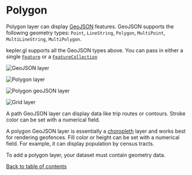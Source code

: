 # Polygon

Polygon layer can display [GeoJSON](https://tools.ietf.org/html/rfc7946) features. GeoJSON supports the following geometry types: `Point`, `LineString`, `Polygon`, `MultiPoint`, `MultiLineString`, `MultiPolygon`.

kepler.gl supports all the GeoJSON types above. You can pass in either a single [`Feature`](https://tools.ietf.org/html/rfc7946#section-3.2) or a [`FeatureCollection`](https://tools.ietf.org/html/rfc7946#section-3.3)

![GeoJSON layer](https://d1a3f4spazzrp4.cloudfront.net/kepler.gl/documentation/image20.png)

![Polygon layer](https://d1a3f4spazzrp4.cloudfront.net/kepler.gl/documentation/layers-polygon-contour.png)

![Polygon geoJSON layer](https://d1a3f4spazzrp4.cloudfront.net/kepler.gl/documentation/image7.png)

![Grid layer](https://d1a3f4spazzrp4.cloudfront.net/kepler.gl/documentation/layers-polygon-buildings.png)

A path GeoJSON layer can display data like trip routes or contours. Stroke color can be set with a numerical field.

A polygon GeoJSON layer is essentially a [choropleth](https://en.wikipedia.org/wiki/Choropleth_map) layer and works best for rendering geofences. Fill color or height can be set with a numerical field. For example, it can display population by census tracts.

To add a polygon layer, your dataset must contain geometry data.

[Back to table of contents](../a-introduction.md)

